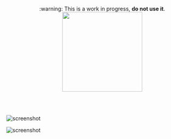 <p align="center">
  :warning:  This is a work in progress, <b>do not use it</b>.
  <br>
  <img width="210px" type="image/png" src="https://rawgit.com/yungtravla/cdn/master/github.com/yungtravla/tunnels/logo.png" />
</p>

<br>
<br>

![screenshot](https://user-images.githubusercontent.com/29265684/41658189-fcc88d84-74d8-11e8-94f2-afe90ca5b66b.png)

![screenshot](https://user-images.githubusercontent.com/29265684/41630197-2603bc2c-7471-11e8-9237-0f627a4078b0.png)
